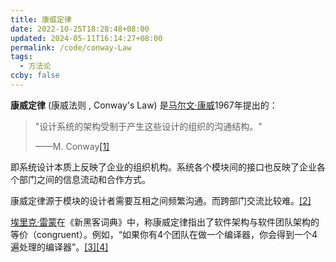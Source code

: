 ```yaml
---
title: 康威定律
date: 2022-10-25T18:28:48+08:00
updated: 2024-05-11T16:14:27+08:00
permalink: /code/conway-Law
tags:
  - 方法论
ccby: false
---
```



**康威定律** (康威法则 , Conway's Law) 是[马尔文·康威](https://zh.m.wikipedia.org/wiki/%E9%A9%AC%E5%B0%94%E6%96%87%C2%B7%E5%BA%B7%E5%A8%81 "马尔文·康威")1967年提出的：

> "设计系统的架构受制于产生这些设计的组织的沟通结构。"
> 
> ——M. Conway[[1]](https://zh.m.wikipedia.org/zh-hans/%E5%BA%B7%E5%A8%81%E5%AE%9A%E5%BE%8B#cite_note-Conway-1)

即系统设计本质上反映了企业的组织机构。系统各个模块间的接口也反映了企业各个部门之间的信息流动和合作方式。

康威定律源于模块的设计者需要互相之间频繁沟通。而跨部门交流比较难。[[2]](https://zh.m.wikipedia.org/zh-hans/%E5%BA%B7%E5%A8%81%E5%AE%9A%E5%BE%8B#cite_note-2)

[埃里克·雷蒙](https://zh.m.wikipedia.org/wiki/%E5%9F%83%E9%87%8C%E5%85%8B%C2%B7%E9%9B%B7%E8%92%99 "埃里克·雷蒙")在《新黑客词典》中，称康威定律指出了软件架构与软件团队架构的等价（congruent）。例如，“如果你有4个团队在做一个编译器，你会得到一个4遍处理的编译器”。[[3]](https://zh.m.wikipedia.org/zh-hans/%E5%BA%B7%E5%A8%81%E5%AE%9A%E5%BE%8B#cite_note-3)[[4]](https://zh.m.wikipedia.org/zh-hans/%E5%BA%B7%E5%A8%81%E5%AE%9A%E5%BE%8B#cite_note-4)